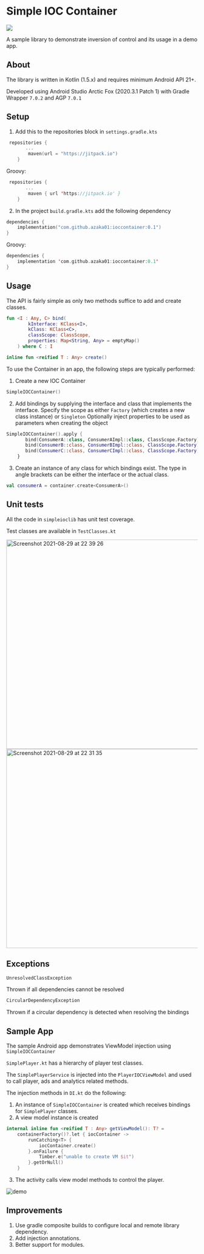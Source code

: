 # Simple IOC Container

[![](https://jitpack.io/v/azaka01/ioccontainer.svg)](https://jitpack.io/#azaka01/ioccontainer)

A sample library to demonstrate inversion of control and its usage in a demo app.

## About

The library is written in Kotlin (1.5.x) and requires minimum Android API 21+.

Developed using Android Studio Arctic Fox (2020.3.1 Patch 1) with Gradle Wrapper `7.0.2` and AGP `7.0.1`

## Setup

1. Add this to the repositories block in `settings.gradle.kts`
```Kotlin
 repositories {
       ...
        maven(url = "https://jitpack.io")
    }
```
Groovy:

```Kotlin
 repositories {
       ...
        maven { url 'https://jitpack.io' }
    }
```

2. In the project `build.gradle.kts` add the following dependency
```Kotlin
dependencies {
    implementation("com.github.azaka01:ioccontainer:0.1")
}
```
Groovy:
```Kotlin
dependencies {
    implementation 'com.github.azaka01:ioccontainer:0.1'
}
```
## Usage

The API is fairly simple as only two methods suffice to add and create classes.

```Kotlin
fun <I : Any, C> bind(
        kInterface: KClass<I>,
        kClass: KClass<C>,
        classScope: ClassScope,
        properties: Map<String, Any> = emptyMap()
    ) where C : I 
```

```Kotlin
inline fun <reified T : Any> create() 
```

To use the Container in an app, the following steps are typically performed:


1. Create a new IOC Container 
```Kotlin 
SimpleIOCContainer()
```
2. Add bindings by supplying the interface and class that implements the interface. 
   Specify the scope as either `Factory` (which creates a new class instance) or `Singleton`
   Optionally inject properties to be used as parameters when creating the object
   
```Kotlin
SimpleIOCContainer().apply {
       bind(ConsumerA::class, ConsumerAImpl::class, ClassScope.Factory)
       bind(ConsumerB::class, ConsumerBImpl::class, ClassScope.Factory)
       bind(ConsumerC::class, ConsumerCImpl::class, ClassScope.Factory)
    }
```
3. Create an instance of any class for which bindings exist. 
The type in angle brackets can be either the interface or the actual class.
```Kotlin 
val consumerA = container.create<ConsumerA>()
```
## Unit tests

All the code in `simpleioclib` has unit test coverage.

Test classes are available in `TestClasses.kt`

<img width="552" alt="Screenshot 2021-08-29 at 22 39 26" src="https://user-images.githubusercontent.com/1098487/131266200-87776717-4938-4446-ad4e-37bbb068d8f4.png">

<img width="525" alt="Screenshot 2021-08-29 at 22 31 35" src="https://user-images.githubusercontent.com/1098487/131266216-e2b9dd39-bb19-47a2-b230-a1d9fb808ba9.png">


## Exceptions

```Kotlin
UnresolvedClassException
```
Thrown if all dependencies cannot be resolved

```Kotlin
CircularDependencyException
```
Thrown if a circular dependency is detected when resolving the bindings

## Sample App

The sample Android app demonstrates ViewModel injection using `SimpleIOCContainer`

`SimplePlayer.kt` has a hierarchy of player test classes. 

The `SimplePlayerService` is injected into the `PlayerIOCViewModel` and used to call player, ads and analytics related methods.

The injection methods in `DI.kt` do the following:
1. An instance of `SimpleIOCContainer` is created which receives bindings for `SimplePlayer` classes.
2. A view model instance is created 
```Kotlin
internal inline fun <reified T : Any> getViewModel(): T? =
    containerFactory()?.let { iocContainer ->
        runCatching<T> {
            iocContainer.create()
        }.onFailure {
            Timber.e("unable to create VM $it")
        }.getOrNull()
    }
```
3. The activity calls view model methods to control the player.

![demo](https://user-images.githubusercontent.com/1098487/131267019-dc24ad0e-1aa5-4e3c-a1c8-aa5173ab042b.gif)

## Improvements

1. Use gradle composite builds to configure local and remote library dependency.
2. Add injection annotations.
3. Better support for modules.
